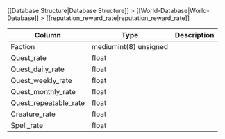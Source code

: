 [[Database Structure|Database Structure]] > [[World-Database|World-Database]] > [[reputation_reward_rate|reputation_reward_rate]]

Column | Type | Description
--- | --- | ---
Faction | mediumint(8) unsigned | 
Quest_rate | float | 
Quest_daily_rate | float | 
Quest_weekly_rate | float | 
Quest_monthly_rate | float | 
Quest_repeatable_rate | float | 
Creature_rate | float | 
Spell_rate | float | 
